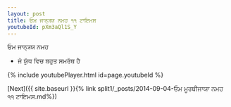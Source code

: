 ```yaml
---
layout: post
title: ਓਮ ਜਾਨ੍ਯ੍ਯ ਨਮਹ ੧੧ ਟਾਇਮਸ
youtubeId: pXm3aQl1S_Y
---
```

 
 
 ਓਮ ਜਾਨ੍ਯ੍ਯ ਨਮਹ  
 
 -  ਜੋ ਯੁੱਧ ਵਿਚ ਬਹੁਤ ਸਮਰੱਥ ਹੈ 
 
  
 
  
 
 
 
 
 
 


{% include youtubePlayer.html id=page.youtubeId %}
 
[Next]({{ site.baseurl }}{% link  split1/_posts/2014-09-04-ਓਮ ਮੂਰਥੀਜਾਯਾ ਨਮਹ ੧੧ ਟਾਇਮਸ.md%})
 
